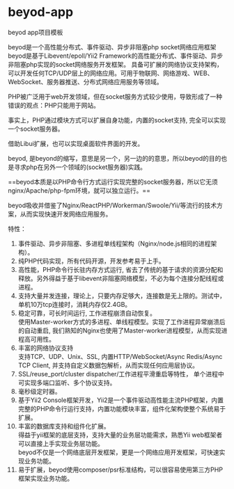 # beyod-app

beyod app项目模板

beyod是一个高性能分布式、事件驱动、异步非阻塞php socket网络应用框架
beyod是基于Libevent/epoll/Yii2 Framework的高性能分布式、事件驱动、异步非阻塞php实现的socket网络服务开发框架。 具备可扩展的网络协议支持架构，可以开发任何TCP/UDP层上的网络应用。可用于物联网、网络游戏、WEB、WebSocket、服务器推送、分布式网络应用服务等领域。

PHP被广泛用于web开发领域，但在socket服务方式较少使用，导致形成了一种错误的观点：PHP只能用于网站。

事实上，PHP通过模块方式可以扩展自身功能，内置的socket支持, 完全可以实现一个socket服务器。

借助Libui扩展，也可以实现桌面软件界面的开发。

beyod,  是beyond的缩写，意思是另一个，另一边的的意思，所以beyod的目的也是寻求php在另外一个领域的(socket服务器)实践。

==beyod本质是以PHP命令行方式运行实现完整的socket服务器，所以它无须nginx/Apache/php-fpm环境，就可以独立运行。==

beyod吸收并借鉴了Nginx/ReactPHP/Workerman/Swoole/Yii/等流行的技术方案，从而实现快速开发网络应用服务。

特性：
1. 事件驱动、异步非阻塞、多进程单线程架构（Nginx/node.js相同的进程架构）。
2. 纯PHP代码实现，所有代码开源，开发参考易于上手。
3. 高性能，PHP命令行长驻内存方式运行, 省去了传统的基于请求的资源分配和释放。另外得益于基于libevent非阻塞网络模型，不必为每个连接分配线程或进程。  
4. 支持大量并发连接，理论上，只要内存足够大，连接数是无上限的。测试中，单机10万tcp连接时，消耗内存仅2.4GB。 
5. 稳定可靠，可长时间运行, 工作进程崩溃自动恢复。  
使用Master-worker方式的多进程、单线程模型。实现了工作进程异常崩溃后的自动重启,  我们熟知的Nginx也使用了Master-worker进程模型，从而实现进程高可用性。
6. 丰富的网络协议支持  
支持TCP、UDP、Unix、SSL, 内置HTTP/WebSocket/Async Redis/Async TCP Client, 并支持自定义数据包解析，从而实现任何应用层协议。
7. SSL/reuse_port/cluster dispatcher/工作进程平滑重启等特性， 单个进程中可实现多端口监听、多个协议支持。
8. 毫秒级定时器。
9. 基于Yii2 Console框架开发，Yii2是一个事件驱动高性能主流PHP框架，内置完整的PHP命令行运行支持，内置功能模块丰富，组件化架构使整个系统易于扩展。
10. 丰富的数据库支持和组件化扩展。  
得益于yii框架的底层支持，支持大量的业务层功能需求，熟悉Yii web框架者可以直接上手实现业务层功能。  
  beyod不仅是一个网络底层开发框架，更是一个网络应用开发框架，可快速实现业务功能。
11. 易于扩展，beyod使用composer/psr标准结构，可以很容易使用第三方PHP框架实现业务功能。
